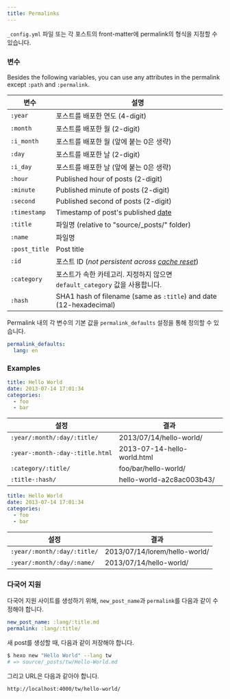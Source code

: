 ```yaml
---
title: Permalinks
---
```


`_config.yml` 파일 또는 각 포스트의 front-matter에 permalink의 형식을 지정할 수 있습니다.

### 변수

Besides the following variables, you can use any attributes in the permalink except `:path` and `:permalink`.

| 변수            | 설명                                                                                 |
| ------------- | ---------------------------------------------------------------------------------- |
| `:year`       | 포스트를 배포한 연도 (4-digit)                                                              |
| `:month`      | 포스트를 배포한 월 (2-digit)                                                               |
| `:i_month`    | 포스트를 배포한 월 (앞에 붙는 0은 생략)                                                           |
| `:day`        | 포스트를 배포한 날 (2-digit)                                                               |
| `:i_day`      | 포스트를 배포한 날 (앞에 붙는 0은 생략)                                                           |
| `:hour`       | Published hour of posts (2-digit)                                                  |
| `:minute`     | Published minute of posts (2-digit)                                                |
| `:second`     | Published second of posts (2-digit)                                                |
| `:timestamp`  | Timestamp of post's published [date](./front-matter#Settings-Their-Default-Values) |
| `:title`      | 파일명 (relative to "source/\_posts/" folder)                                       |
| `:name`       | 파일명                                                                                |
| `:post_title` | Post title                                                                         |
| `:id`         | 포스트 ID (_not persistent across [cache reset](/ko/docs/commands#clean)_)            |
| `:category`   | 포스트가 속한 카테고리. 지정하지 않으면 `default_category` 값을 사용합니다.                                |
| `:hash`       | SHA1 hash of filename (same as `:title`) and date (12-hexadecimal)                 |

Permalink 내의 각 변수의 기본 값을 `permalink_defaults` 설정을 통해 정의할 수 있습니다.

```yaml
permalink_defaults:
  lang: en
```

### Examples

```yaml source/_posts/hello-world.md
title: Hello World
date: 2013-07-14 17:01:34
categories:
  - foo
  - bar
```

| 설정                              | 결과                          |
| ------------------------------- | --------------------------- |
| `:year/:month/:day/:title/`     | 2013/07/14/hello-world/     |
| `:year-:month-:day-:title.html` | 2013-07-14-hello-world.html |
| `:category/:title/`             | foo/bar/hello-world/        |
| `:title-:hash/`                 | hello-world-a2c8ac003b43/   |

```yaml source/_posts/lorem/hello-world.md
title: Hello World
date: 2013-07-14 17:01:34
categories:
  - foo
  - bar
```

| 설정                          | 결과                            |
| --------------------------- | ----------------------------- |
| `:year/:month/:day/:title/` | 2013/07/14/lorem/hello-world/ |
| `:year/:month/:day/:name/`  | 2013/07/14/hello-world/       |

### 다국어 지원

다국어 지원 사이트를 생성하기 위해, `new_post_name`과 `permalink`를 다음과 같이 수정해야 합니다.

```yaml
new_post_name: :lang/:title.md
permalink: :lang/:title/
```

새 post를 생성할 때, 다음과 같이 저장해야 합니다.

```bash
$ hexo new "Hello World" --lang tw
# => source/_posts/tw/Hello-World.md
```

그리고 URL은 다음과 같아야 합니다.

```plain
http://localhost:4000/tw/hello-world/
```
